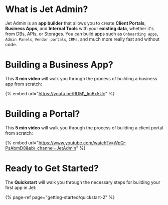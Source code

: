 # What is Jet Admin?

Jet Admin is an **app builder** that allows you to create **Client Portals**, **Business Apps**, and **Internal Tools** with your **existing data**, whether it's from DBs, APIs, or Storages. You can build apps such as `Onboarding apps`, `Admin Panels`, `Vendor portals`, `CRMs`, and much more really fast and without code.

# Building a Business App?

This **3 min video** will walk you through the process of building a business app from scratch:

{% embed url="https://youtu.be/RDM\_lm6x5Uc" %}

# Building a Portal?

This **5 min video** will walk you through the process of building a client portal from scratch:

{% embed url="https://www.youtube.com/watch?v=WpQ-PsAbmD8&ab\_channel=JetAdmin" %}

# Ready to Get Started?

The **Quickstart** will walk you through the necessary steps for building your first app in Jet:

{% page-ref page="getting-started/quickstart-2" %}


